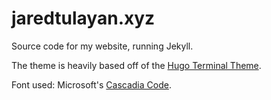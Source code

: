 # jaredtulayan.xyz
Source code for my website, running Jekyll.

The theme is heavily based off of the [Hugo Terminal Theme](https://hugo-terminal.now.sh/).

Font used: Microsoft's [Cascadia Code](https://github.com/microsoft/cascadia-code).
